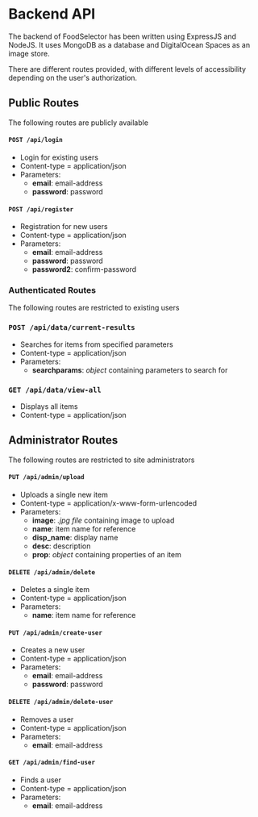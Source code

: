 # Backend API

The backend of FoodSelector has been written using ExpressJS and NodeJS. It uses MongoDB as a database and DigitalOcean Spaces as an image store.

There are different routes provided, with different levels of accessibility depending on the user's authorization.


## Public Routes

The following routes are publicly available

#### `POST /api/login`
 - Login for existing users 
 - Content-type = application/json 
 - Parameters:
	 - **email**: email-address
	 - **password**: password

#### `POST /api/register`
 - Registration for new users
 - Content-type = application/json 
 - Parameters:
	 - **email**: email-address
	 - **password**: password
	 - **password2**: confirm-password

### Authenticated Routes

The following routes are restricted to existing users

### `POST /api/data/current-results`
 - Searches for items from specified parameters
 - Content-type = application/json 
 - Parameters:
	 - **searchparams**: *object* containing parameters to search for


### `GET /api/data/view-all`
 - Displays all items
 - Content-type = application/json


## Administrator Routes

The following routes are restricted to site administrators

#### `PUT /api/admin/upload`
 - Uploads a single new item
 - Content-type = application/x-www-form-urlencoded
  - Parameters:
	 - **image**: *.jpg file* containing image to upload
	 - **name**: item name for reference
	 - **disp_name**: display name
	 - **desc**: description
	 - **prop**: *object* containing properties of an item

#### `DELETE /api/admin/delete`
 - Deletes a single item
 - Content-type = application/json
  - Parameters:
	 - **name**: item name for reference

#### `PUT /api/admin/create-user`
 - Creates a new user
 - Content-type = application/json
  - Parameters:
	 - **email**: email-address
	 - **password**: password

#### `DELETE /api/admin/delete-user`
 - Removes a user
 - Content-type = application/json
  - Parameters:
	 - **email**: email-address

#### `GET /api/admin/find-user`
 - Finds a user
 - Content-type = application/json
  - Parameters:
	 - **email**: email-address
